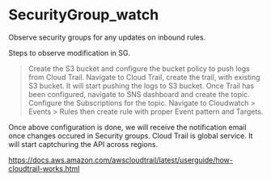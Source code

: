 # SecurityGroup_watch
Observe security groups for any updates on inbound rules.


Steps to observe modification in SG.
> Create the S3 bucket and configure the bucket policy to push logs from Cloud Trail.
> Navigate to Cloud Trail, create the trail, with existing S3 bucket. It will start pushing the logs to S3 bucket.
> Once Trail has been configured, navigate to SNS dashboard and create the topic. Configure the Subscriptions for the topic. 
> Navigate to Cloudwatch > Events > Rules then create rule with proper Event pattern and Targets.

Once above configuration is done, we will receive the notification email once changes occured in Security groups.
Cloud Trail is global service. It will start captchuring the API across regions. 

https://docs.aws.amazon.com/awscloudtrail/latest/userguide/how-cloudtrail-works.html 